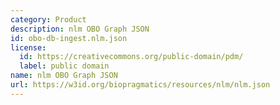 ```yaml
---
category: Product
description: nlm OBO Graph JSON
id: obo-db-ingest.nlm.json
license:
  id: https://creativecommons.org/public-domain/pdm/
  label: public domain
name: nlm OBO Graph JSON
url: https://w3id.org/biopragmatics/resources/nlm/nlm.json
---
```

